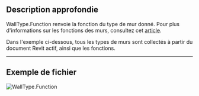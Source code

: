 ## Description approfondie
WallType.Function renvoie la fonction du type de mur donné. Pour plus d'informations sur les fonctions des murs, consultez cet [article](https://help.autodesk.com/view/RVT/2025/FRA/?guid=GUID-718C1341-C4FC-40D6-9646-D2E13A861D33).

Dans l'exemple ci-dessous, tous les types de murs sont collectés à partir du document Revit actif, ainsi que les fonctions.
___
## Exemple de fichier

![WallType.Function](./Revit.Elements.WallType.Function_img.jpg)
